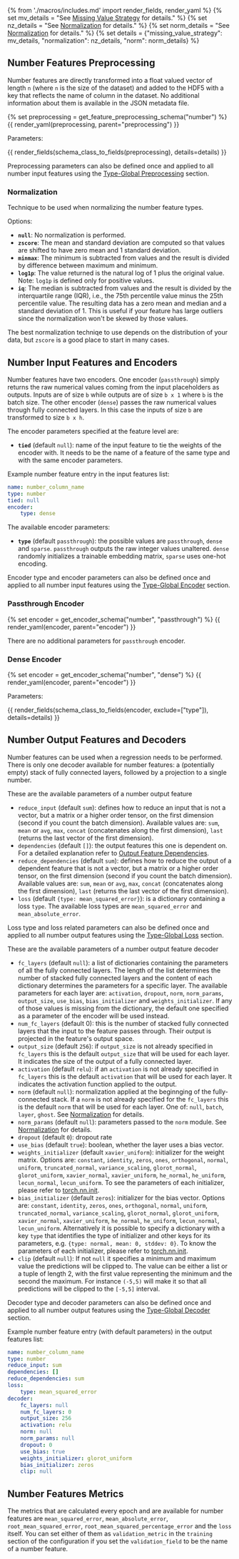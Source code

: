 {% from './macros/includes.md' import render_fields, render_yaml %}
{% set mv_details = "See [Missing Value Strategy](./input_features.md#missing-value-strategy) for details." %}
{% set nz_details = "See [Normalization](#normalization) for details." %}
{% set norm_details = "See [Normalization](../combiner.md#normalization) for details." %}
{% set details = {"missing_value_strategy": mv_details, "normalization": nz_details, "norm": norm_details} %}

## Number Features Preprocessing

Number features are directly transformed into a float valued vector of length `n` (where `n` is the size of the dataset)
and added to the HDF5 with a key that reflects the name of column in the dataset.
No additional information about them is available in the JSON metadata file.

{% set preprocessing = get_feature_preprocessing_schema("number") %}
{{ render_yaml(preprocessing, parent="preprocessing") }}

Parameters:

{{ render_fields(schema_class_to_fields(preprocessing), details=details) }}

Preprocessing parameters can also be defined once and applied to all number input features using
the [Type-Global Preprocessing](../defaults.md#type-global-preprocessing) section.

### Normalization

Technique to be used when normalizing the number feature types.

Options:

- **`null`**: No normalization is performed.
- **`zscore`**: The mean and standard deviation are computed so that values are shifted to have zero mean and 1 standard deviation.
- **`minmax`**: The minimum is subtracted from values and the result is divided by difference between maximum and minimum.
- **`log1p`**: The value returned is the natural log of 1 plus the original value. Note: `log1p` is defined only for positive values.
- **`iq`**: The median is subtracted from values and the result is divided by the interquartile range (IQR), i.e., the 75th percentile value minus the 25th percentile value. The resulting data has a zero mean and median and a standard deviation of 1. This is useful if your feature has large outliers since the normalization won't be skewed by those values.

The best normalization techniqe to use depends on the distribution of your data, but `zscore` is a good place to start in many cases.

## Number Input Features and Encoders

Number features have two encoders.
One encoder (`passthrough`) simply returns the raw numerical values coming from the input placeholders as outputs.
Inputs are of size `b` while outputs are of size `b x 1` where `b` is the batch size.
The other encoder (`dense`) passes the raw numerical values through fully connected layers.
In this case the inputs of size `b` are transformed to size `b x h`.

The encoder parameters specified at the feature level are:

- **`tied`** (default `null`): name of the input feature to tie the weights of the encoder with. It needs to be the name of
a feature of the same type and with the same encoder parameters.

Example number feature entry in the input features list:

```yaml
name: number_column_name
type: number
tied: null
encoder: 
    type: dense
```

The available encoder parameters:

- **`type`** (default `passthrough`): the possible values are `passthrough`, `dense` and `sparse`. `passthrough` outputs the
raw integer values unaltered. `dense` randomly initializes a trainable embedding matrix, `sparse` uses one-hot encoding.

Encoder type and encoder parameters can also be defined once and applied to all number input features using
the [Type-Global Encoder](../defaults.md#type-global-encoder) section.

### Passthrough Encoder

{% set encoder = get_encoder_schema("number", "passthrough") %}
{{ render_yaml(encoder, parent="encoder") }}

There are no additional parameters for `passthrough` encoder.

### Dense Encoder

{% set encoder = get_encoder_schema("number", "dense") %}
{{ render_yaml(encoder, parent="encoder") }}

Parameters:

{{ render_fields(schema_class_to_fields(encoder, exclude=["type"]), details=details) }}

## Number Output Features and Decoders

Number features can be used when a regression needs to be performed.
There is only one decoder available for number features: a (potentially empty) stack of fully connected layers, followed
by a projection to a single number.

These are the available parameters of a number output feature

- `reduce_input` (default `sum`): defines how to reduce an input that is not a vector, but a matrix or a higher order
tensor, on the first dimension (second if you count the batch dimension). Available values are: `sum`, `mean` or `avg`,
`max`, `concat` (concatenates along the first dimension), `last` (returns the last vector of the first dimension).
- `dependencies` (default `[]`): the output features this one is dependent on. For a detailed explanation refer to
[Output Feature Dependencies](../output_features#output-feature-dependencies).
- `reduce_dependencies` (default `sum`): defines how to reduce the output of a dependent feature that is not a vector,
but a matrix or a higher order tensor, on the first dimension (second if you count the batch dimension). Available
values are: `sum`, `mean` or `avg`, `max`, `concat` (concatenates along the first dimension), `last` (returns the last
vector of the first dimension).
- `loss` (default `{type: mean_squared_error}`): is a dictionary containing a loss `type`. The available loss types are
`mean_squared_error` and `mean_absolute_error`.

Loss type and loss related parameters can also be defined once and applied to all number output features using the [Type-Global Loss](../defaults.md#type-global-loss) section.

These are the available parameters of a number output feature decoder

- `fc_layers` (default `null`): a list of dictionaries containing the parameters of all the fully connected
layers. The length of the list determines the number of stacked fully connected layers and the content of each
dictionary determines the parameters for a specific layer. The available parameters for each layer are: `activation`,
`dropout`, `norm`, `norm_params`, `output_size`, `use_bias`, `bias_initializer` and `weights_initializer`. If any of
those values is missing from the dictionary, the default one specified as a parameter of the encoder will be used
instead.
- `num_fc_layers` (default 0): this is the number of stacked fully connected layers that the input to the feature passes
through. Their output is projected in the feature's output space.
- `output_size` (default `256`): if `output_size` is not already specified in `fc_layers` this is the default
`output_size` that will be used for each layer. It indicates the size of the output of a fully connected layer.
- `activation` (default `relu`): if an `activation` is not already specified in `fc_layers` this is the default
`activation` that will be used for each layer. It indicates the activation function applied to the output.
- `norm` (default `null`): normalization applied at the beginnging of the fully-connected stack. If a `norm` is not already specified for the `fc_layers` this is the default `norm` that will be used for each layer. One of: `null`, `batch`, `layer`, `ghost`. See [Normalization](../combiner.md#normalization) for details.
- `norm_params` (default `null`): parameters passed to the `norm` module. See [Normalization](../combiner.md#normalization) for details.
- `dropout` (default `0`): dropout rate
- `use_bias` (default `true`): boolean, whether the layer uses a bias vector.
- `weights_initializer` (default `xavier_uniform`): initializer for the weight matrix. Options are: `constant`,
`identity`, `zeros`, `ones`, `orthogonal`, `normal`, `uniform`, `truncated_normal`, `variance_scaling`, `glorot_normal`,
`glorot_uniform`, `xavier_normal`, `xavier_uniform`, `he_normal`, `he_uniform`, `lecun_normal`, `lecun_uniform`.
To see the parameters of each initializer, please refer to [torch.nn.init](https://pytorch.org/docs/stable/nn.init.html).
- `bias_initializer` (default `zeros`):  initializer for the bias vector. Options are: `constant`, `identity`,
`zeros`, `ones`, `orthogonal`, `normal`, `uniform`, `truncated_normal`, `variance_scaling`, `glorot_normal`,
`glorot_uniform`, `xavier_normal`, `xavier_uniform`, `he_normal`, `he_uniform`, `lecun_normal`, `lecun_uniform`.
Alternatively it is possible to specify a dictionary with a key `type` that identifies the type of initializer and other
keys for its parameters, e.g. `{type: normal, mean: 0, stddev: 0}`. To know the parameters of each initializer, please
refer to [torch.nn.init](https://pytorch.org/docs/stable/nn.init.html).
- `clip` (default `null`): If not `null` it specifies a minimum and maximum value the predictions will be clipped to.
The value can be either a list or a tuple of length 2, with the first value representing the minimum and the second the
maximum. For instance `(-5,5)` will make it so that all predictions will be clipped to the `[-5,5]` interval.

Decoder type and decoder parameters can also be defined once and applied to all number output features using the [Type-Global Decoder](../defaults.md#type-global-decoder) section.

Example number feature entry (with default parameters) in the output features list:

```yaml
name: number_column_name
type: number
reduce_input: sum
dependencies: []
reduce_dependencies: sum
loss:
    type: mean_squared_error
decoder:
    fc_layers: null
    num_fc_layers: 0
    output_size: 256
    activation: relu
    norm: null
    norm_params: null
    dropout: 0
    use_bias: true
    weights_initializer: glorot_uniform
    bias_initializer: zeros
    clip: null
```

## Number Features Metrics

The metrics that are calculated every epoch and are available for number features are `mean_squared_error`,
`mean_absolute_error`, `root_mean_squared_error`, `root_mean_squared_percentage_error` and the `loss` itself.
You can set either of them as `validation_metric` in the `training` section of the configuration if you set the
`validation_field` to be the name of a number feature.
